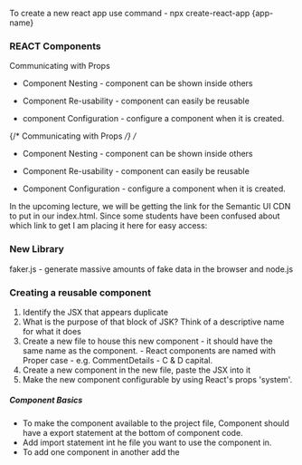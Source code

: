 To create a new react app use command - npx create-react-app {app-name}

### REACT Components

Communicating with Props

- Component Nesting - component can be shown inside others


- Component Re-usability - component can easily be reusable
- component Configuration - configure a component when it is created.

{/*  Communicating with Props */}
/*
- Component Nesting - component can be shown inside others


- Component Re-usability - component can easily be reusable
- Component Configuration - configure a component when it is created.

In the upcoming lecture, we will be getting the link for the Semantic UI CDN to put in our index.html. Since some students have been confused about which link to get I am placing it here for easy access:

<link rel="stylesheet" href="https://cdnjs.cloudflare.com/ajax/libs/semantic-ui/2.4.1/semantic.min.css">

### New Library
faker.js - generate massive amounts of fake data in the browser and node.js

### Creating a reusable component

1. Identify the JSX that appears duplicate
2. What is the purpose of that block of JSK? Think of a descriptive name for what it does
3. Create a new file to house this new component - it should have the same name as the component. - React components are named with Proper case - e.g. CommentDetails - C & D capital.
4. Create a new component in the new file, paste the JSX into it
5. Make the new component configurable by using React's props 'system'.


##### Component Basics
- To make the component available to the project file, Component should have a export statement at the bottom of component code.
- Add import statement int he file you want to use the component in.
- To add one component in another add the

